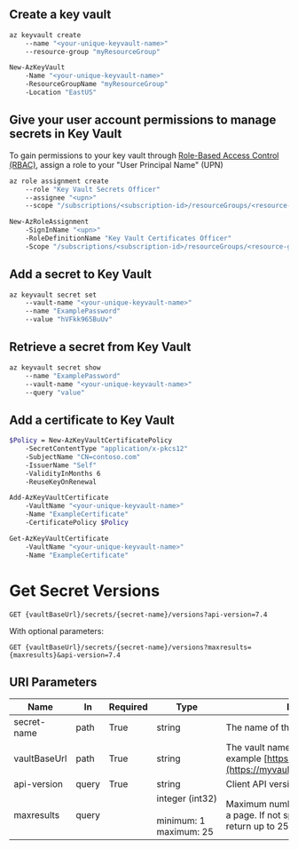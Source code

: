 ## Create a key vault

```bash
az keyvault create 
	--name "<your-unique-keyvault-name>" 
	--resource-group "myResourceGroup"
```

```bash
New-AzKeyVault 
	-Name "<your-unique-keyvault-name>" 
	-ResourceGroupName "myResourceGroup" 
	-Location "EastUS"
```

## Give your user account permissions to manage secrets in Key Vault
To gain permissions to your key vault through [Role-Based Access Control (RBAC)](https://learn.microsoft.com/en-us/azure/key-vault/general/rbac-guide), assign a role to your "User Principal Name" (UPN) 

```bash
az role assignment create 
	--role "Key Vault Secrets Officer" 
	--assignee "<upn>" 
	--scope "/subscriptions/<subscription-id>/resourceGroups/<resource-group-name>/providers/Microsoft.KeyVault/vaults/<your-unique-keyvault-name>"
```

```bash
New-AzRoleAssignment 
	-SignInName "<upn>" 
	-RoleDefinitionName "Key Vault Certificates Officer" 
	-Scope "/subscriptions/<subscription-id>/resourceGroups/<resource-group-name>/providers/Microsoft.KeyVault/vaults/<your-unique-keyvault-name>"
```

## Add a secret to Key Vault

```bash
az keyvault secret set 
	--vault-name "<your-unique-keyvault-name>" 
	--name "ExamplePassword" 
	--value "hVFkk965BuUv"
```

## Retrieve a secret from Key Vault

```bash
az keyvault secret show 
	--name "ExamplePassword" 
	--vault-name "<your-unique-keyvault-name>" 
	--query "value"
```

## Add a certificate to Key Vault

```bash
$Policy = New-AzKeyVaultCertificatePolicy 
	-SecretContentType "application/x-pkcs12" 
	-SubjectName "CN=contoso.com" 
	-IssuerName "Self" 
	-ValidityInMonths 6 
	-ReuseKeyOnRenewal

Add-AzKeyVaultCertificate 
	-VaultName "<your-unique-keyvault-name>" 
	-Name "ExampleCertificate" 
	-CertificatePolicy $Policy
```

```bash
Get-AzKeyVaultCertificate 
	-VaultName "<your-unique-keyvault-name>" 
	-Name "ExampleCertificate"
```

# Get Secret Versions

```http
GET {vaultBaseUrl}/secrets/{secret-name}/versions?api-version=7.4
```

With optional parameters:

```http
GET {vaultBaseUrl}/secrets/{secret-name}/versions?maxresults={maxresults}&api-version=7.4
```

## URI Parameters

|Name|In|Required|Type|Description|
|---|---|---|---|---|
|secret-name|path|True|string|The name of the secret.|
|vaultBaseUrl|path|True|string|The vault name, for example [https://myvault.vault.azure.net](https://myvault.vault.azure.net/).|
|api-version|query|True|string|Client API version.|
|maxresults|query||integer (int32)<br><br>minimum: 1  <br>maximum: 25|Maximum number of results to return in a page. If not specified, the service will return up to 25 results.|
